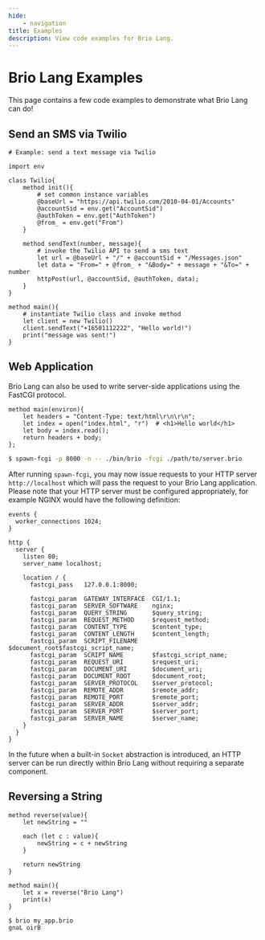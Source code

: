 ```yaml
---
hide:
    - navigation
title: Examples
description: View code examples for Brio Lang.
---
```

# Brio Lang Examples

This page contains a few code examples to demonstrate what Brio Lang can do!

## Send an SMS via Twilio
```brio
# Example: send a text message via Twilio

import env

class Twilio{
    method init(){
        # set common instance variables 
        @baseUrl = "https://api.twilio.com/2010-04-01/Accounts"
        @accountSid = env.get("AccountSid")
        @authToken = env.get("AuthToken")
        @from_ = env.get("From")
    }

    method sendText(number, message){
        # invoke the Twilio API to send a sms text
        let url = @baseUrl + "/" + @accountSid + "/Messages.json"
        let data = "From=" + @from_ + "&Body=" + message + "&To=" + number
        httpPost(url, @accountSid, @authToken, data);
    }
}

method main(){
    # instantiate Twilio class and invoke method
    let client = new Twilio()
    client.sendText("+16501112222", "Hello world!")
    print("message was sent!")
}
```

## Web Application
Brio Lang can also be used to write server-side applications using the FastCGI protocol.

```brio
method main(environ){
    let headers = "Content-Type: text/html\r\n\r\n";
    let index = open("index.html", "r")  # <h1>Hello world</h1>
    let body = index.read();
    return headers + body;
};
```

```sh
$ spawn-fcgi -p 8000 -n -- ./bin/brio -fcgi ./path/to/server.brio
```

After running `spawn-fcgi`, you may now issue requests to your HTTP server `http://localhost` which will pass the request to your Brio Lang application. Please note that your HTTP server must be configured appropriately, for example NGINX would have the following definition:

```nginx
events {
  worker_connections 1024;
}

http {
  server {
    listen 80;
    server_name localhost;

    location / {
      fastcgi_pass   127.0.0.1:8000;

      fastcgi_param  GATEWAY_INTERFACE  CGI/1.1;
      fastcgi_param  SERVER_SOFTWARE    nginx;
      fastcgi_param  QUERY_STRING       $query_string;
      fastcgi_param  REQUEST_METHOD     $request_method;
      fastcgi_param  CONTENT_TYPE       $content_type;
      fastcgi_param  CONTENT_LENGTH     $content_length;
      fastcgi_param  SCRIPT_FILENAME    $document_root$fastcgi_script_name;
      fastcgi_param  SCRIPT_NAME        $fastcgi_script_name;
      fastcgi_param  REQUEST_URI        $request_uri;
      fastcgi_param  DOCUMENT_URI       $document_uri;
      fastcgi_param  DOCUMENT_ROOT      $document_root;
      fastcgi_param  SERVER_PROTOCOL    $server_protocol;
      fastcgi_param  REMOTE_ADDR        $remote_addr;
      fastcgi_param  REMOTE_PORT        $remote_port;
      fastcgi_param  SERVER_ADDR        $server_addr;
      fastcgi_param  SERVER_PORT        $server_port;
      fastcgi_param  SERVER_NAME        $server_name;
    }
  }
}
```

In the future when a built-in `Socket` abstraction is introduced, an HTTP server can be run directly within Brio Lang without requiring a separate component.

## Reversing a String

```brio
method reverse(value){
    let newString = ""

    each (let c : value){
        newString = c + newString
    }

    return newString
}

method main(){
    let x = reverse("Brio Lang")
    print(x)
}
```
```sh
$ brio my_app.brio
gnaL oirB
```